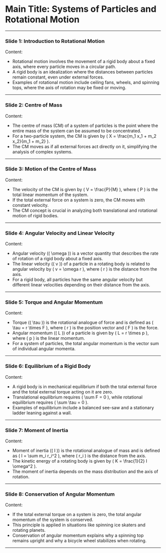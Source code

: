 # Main Title: Systems of Particles and Rotational Motion  

---

### **Slide 1: Introduction to Rotational Motion**  
Content:  
- Rotational motion involves the movement of a rigid body about a fixed axis, where every particle moves in a circular path.  
- A rigid body is an idealization where the distances between particles remain constant, even under external forces.  
- Examples of rotational motion include ceiling fans, wheels, and spinning tops, where the axis of rotation may be fixed or moving.  

---

### **Slide 2: Centre of Mass**  
Content:  
- The centre of mass (CM) of a system of particles is the point where the entire mass of the system can be assumed to be concentrated.  
- For a two-particle system, the CM is given by \( X = \frac{m_1 x_1 + m_2 x_2}{m_1 + m_2} \).  
- The CM moves as if all external forces act directly on it, simplifying the analysis of complex systems.  

---

### **Slide 3: Motion of the Centre of Mass**  
Content:  
- The velocity of the CM is given by \( V = \frac{P}{M} \), where \( P \) is the total linear momentum of the system.  
- If the total external force on a system is zero, the CM moves with constant velocity.  
- The CM concept is crucial in analyzing both translational and rotational motion of rigid bodies.  

---

### **Slide 4: Angular Velocity and Linear Velocity**  
Content:  
- Angular velocity (\( \omega \)) is a vector quantity that describes the rate of rotation of a rigid body about a fixed axis.  
- The linear velocity (\( v \)) of a particle in a rotating body is related to angular velocity by \( v = \omega r \), where \( r \) is the distance from the axis.  
- For a rigid body, all particles have the same angular velocity but different linear velocities depending on their distance from the axis.  

---

### **Slide 5: Torque and Angular Momentum**  
Content:  
- Torque (\( \tau \)) is the rotational analogue of force and is defined as \( \tau = r \times F \), where \( r \) is the position vector and \( F \) is the force.  
- Angular momentum (\( L \)) of a particle is given by \( L = r \times p \), where \( p \) is the linear momentum.  
- For a system of particles, the total angular momentum is the vector sum of individual angular momenta.  

---

### **Slide 6: Equilibrium of a Rigid Body**  
Content:  
- A rigid body is in mechanical equilibrium if both the total external force and the total external torque acting on it are zero.  
- Translational equilibrium requires \( \sum F = 0 \), while rotational equilibrium requires \( \sum \tau = 0 \).  
- Examples of equilibrium include a balanced see-saw and a stationary ladder leaning against a wall.  

---

### **Slide 7: Moment of Inertia**  
Content:  
- Moment of inertia (\( I \)) is the rotational analogue of mass and is defined as \( I = \sum m_i r_i^2 \), where \( r_i \) is the distance from the axis.  
- The kinetic energy of a rotating body is given by \( K = \frac{1}{2} I \omega^2 \).  
- The moment of inertia depends on the mass distribution and the axis of rotation.  

---

### **Slide 8: Conservation of Angular Momentum**  
Content:  
- If the total external torque on a system is zero, the total angular momentum of the system is conserved.  
- This principle is applied in situations like spinning ice skaters and rotating planets.  
- Conservation of angular momentum explains why a spinning top remains upright and why a bicycle wheel stabilizes when rotating.  

---
